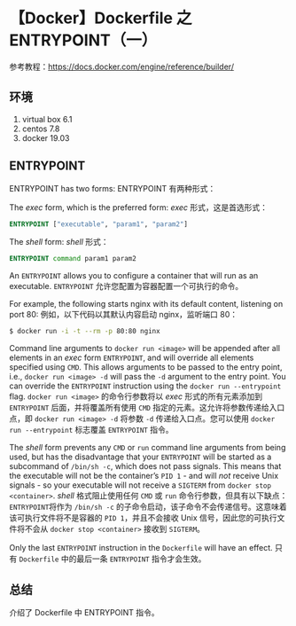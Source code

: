 # 【Docker】Dockerfile 之 ENTRYPOINT（一）

参考教程：https://docs.docker.com/engine/reference/builder/

## 环境

1. virtual box 6.1
2. centos 7.8
3. docker 19.03

## ENTRYPOINT

ENTRYPOINT has two forms:
ENTRYPOINT 有两种形式：

The _exec_ form, which is the preferred form:
_exec_ 形式，这是首选形式：

```Dockerfile
ENTRYPOINT ["executable", "param1", "param2"]
```

The _shell_ form:
_shell_ 形式：

```Dockerfile
ENTRYPOINT command param1 param2
```

An `ENTRYPOINT` allows you to configure a container that will run as an executable.
`ENTRYPOINT` 允许您配置为容器配置一个可执行的命令。

For example, the following starts nginx with its default content, listening on port 80:
例如，以下代码以其默认内容启动 nginx，监听端口 80：

```sh
$ docker run -i -t --rm -p 80:80 nginx
```

Command line arguments to `docker run <image>` will be appended after all elements in an _exec_ form `ENTRYPOINT`, and will override all elements specified using `CMD`. This allows arguments to be passed to the entry point, i.e., `docker run <image> -d` will pass the `-d` argument to the entry point. You can override the `ENTRYPOINT` instruction using the `docker run --entrypoint` flag.
`docker run <image>` 的命令行参数将以 _exec_ 形式的所有元素添加到 `ENTRYPOINT` 后面，并将覆盖所有使用 `CMD` 指定的元素。这允许将参数传递给入口点，即 `docker run <image> -d` 将参数 `-d` 传递给入口点。您可以使用 `docker run --entrypoint` 标志覆盖 `ENTRYPOINT` 指令。

The _shell_ form prevents any `CMD` or `run` command line arguments from being used, but has the disadvantage that your `ENTRYPOINT` will be started as a subcommand of `/bin/sh -c`, which does not pass signals. This means that the executable will not be the container’s `PID 1` - and will _not_ receive Unix signals - so your executable will not receive a `SIGTERM` from `docker stop <container>`.
_shell_ 格式阻止使用任何 `CMD` 或 `run` 命令行参数，但具有以下缺点：`ENTRYPOINT`将作为 `/bin/sh -c` 的子命令启动，该子命令不会传递信号。这意味着该可执行文件将不是容器的 `PID 1`，并且不会接收 Unix 信号，因此您的可执行文件将不会从 `docker stop <container>` 接收到 `SIGTERM`。

Only the last `ENTRYPOINT` instruction in the `Dockerfile` will have an effect.
只有 `Dockerfile` 中的最后一条 `ENTRYPOINT` 指令才会生效。

## 总结

介绍了 Dockerfile 中 ENTRYPOINT 指令。